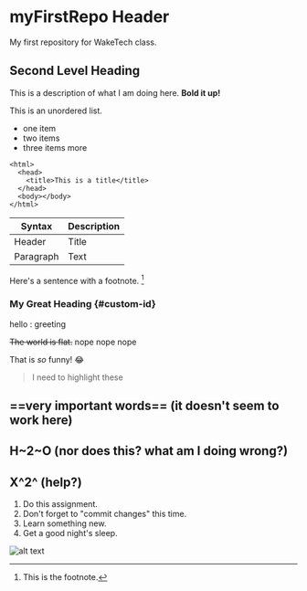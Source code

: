 # myFirstRepo Header
My first repository for WakeTech class. 

## Second Level Heading
This is a description of what I am doing here. **Bold it up!**

This is an unordered list. 
- one item
- two items
- three items more

```
<html>
  <head>
    <title>This is a title</title>
  </head>
  <body></body>
</html>
```
| Syntax | Description |
| ----------- | ----------- |
| Header | Title |
| Paragraph | Text |

Here's a sentence with a footnote. [^1]

[^1]: This is the footnote.
### My Great Heading {#custom-id}

hello
: greeting

~~The world is flat.~~ nope nope nope

That is *so* funny! :joy:

> I need to highlight these

==very important words== (it doesn't seem to work here)
---
H~2~O (nor does this? what am I doing wrong?)
---
X^2^ (help?)
---
1. Do this assignment.
2. Don't forget to "commit changes" this time. 
3. Learn something new.
4. Get a good night's sleep.

![alt text](image.jpg)



